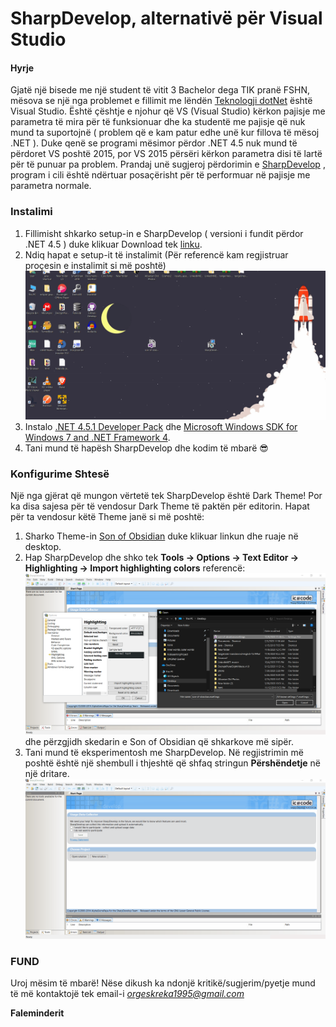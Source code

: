 # SharpDevelop, alternativë për Visual Studio

#### Hyrje

Gjatë një bisede me një student të vitit 3 Bachelor dega TIK pranë FSHN, mësova se një nga problemet e fillimit me lëndën [Teknologji dotNet](https://sites.google.com/a/fshn.edu.al/course-22/) është Visual Studio.
Është çështje e njohur që VS (Visual Studio) kërkon pajisje me parametra të mira për të funksionuar dhe ka studentë me pajisje që nuk mund ta suportojnë ( problem që e kam patur edhe unë kur fillova të mësoj .NET ).
Duke qenë se programi mësimor përdor .NET 4.5 nuk mund të përdoret VS poshtë 2015, por VS 2015 përsëri kërkon parametra disi të lartë për të punuar pa problem.
Prandaj unë sugjeroj përdorimin e [SharpDevelop](https://en.wikipedia.org/wiki/SharpDevelop) , program i cili është ndërtuar posaçërisht për të performuar në pajisje me parametra normale.

### Instalimi

1. Fillimisht shkarko setup-in e SharpDevelop ( versioni i fundit përdor .NET 4.5 ) duke klikuar Download tek [linku](https://sourceforge.net/projects/sharpdevelop/).
2. Ndiq hapat e setup-it të instalimit
   (Për referencë kam regjistruar proçesin e instalimit si më poshtë)
   ![Instalimi](./Data/Instalimi.gif)
3. Instalo [.NET 4.5.1 Developer Pack](https://www.microsoft.com/en-us/download/details.aspx?id=40772) dhe [Microsoft Windows SDK for Windows 7 and .NET Framework 4](https://www.microsoft.com/en-us/download/details.aspx?id=8279).
4. Tani mund të hapësh SharpDevelop dhe kodim të mbarë 😎

### Konfigurime Shtesë

Një nga gjërat që mungon vërtetë tek SharpDevelop është Dark Theme!
Por ka disa sajesa për të vendosur Dark Theme të paktën për editorin.
Hapat për ta vendosur këtë Theme janë si më poshtë:

1. Sharko Theme-in [Son of Obsidian](https://studiostyl.es/schemes/son-of-obsidian) duke klikuar linkun dhe ruaje në desktop.
2. Hap SharpDevelop dhe shko tek **Tools -> Options -> Text Editor -> Highlighting -> Import highlighting colors** referencë:
   ![Reference](./Data/Shtimi-i-theme.png)
   dhe përzgjidh skedarin e Son of Obsidian që shkarkove më sipër.
3. Tani mund të eksperimentosh me SharpDevelop.
   Në regjistrimin më poshtë është një shembull i thjeshtë që shfaq stringun **Përshëndetje** në një dritare.
   ![Ekzekutimi](./Data/Ekzekutimi.gif)

### FUND

Uroj mësim të mbarë!
Nëse dikush ka ndonjë kritikë/sugjerim/pyetje mund të më kontaktojë tek email-i *orgeskreka1995@gmail.com*

**Faleminderit**
